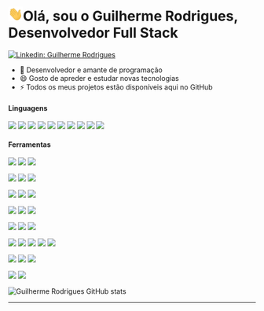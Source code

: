 <h1><img src="./hi.gif" width="30px">Olá, sou o Guilherme Rodrigues, Desenvolvedor Full Stack</h1>

[![Linkedin: Guilherme Rodrigues](https://img.shields.io/badge/-Guilherme%20Rodrigues-blue?style=flat-square&logo=Linkedin&logoColor=white&link=https://www.linkedin.com/in/guilherme-r-54380b106/)](https://www.linkedin.com/in/guilherme-r-54380b106/)

<!--
![](https://komarev.com/ghpvc/?username=guilhermerodrigues680&color=green)
-->

- 🔭 Desenvolvedor e amante de programação
- 😄 Gosto de apreder e estudar novas tecnologias
- ⚡ Todos os meus projetos estão disponíveis aqui no GitHub

#### Linguagens

![](https://img.shields.io/badge/HTML5-E34F26?style=for-the-badge&logo=html5&logoColor=white)
![](https://img.shields.io/badge/CSS3-1572B6?style=for-the-badge&logo=css3&logoColor=white)
![](https://img.shields.io/badge/JavaScript-F7DF1E?style=for-the-badge&logo=javascript&logoColor=black)
![](https://img.shields.io/badge/TypeScript-007ACC?style=for-the-badge&logo=typescript&logoColor=white)
![](https://img.shields.io/badge/Java-ED8B00?style=for-the-badge&logo=java&logoColor=white)
![](https://img.shields.io/badge/Python-3776AB?style=for-the-badge&logo=python&logoColor=white)
![](https://img.shields.io/badge/C%2B%2B-00599C?style=for-the-badge&logo=c%2B%2B&logoColor=white)
![](https://img.shields.io/badge/Go-00ADD8?style=for-the-badge&logo=go&logoColor=white)
![](https://img.shields.io/badge/Markdown-000000?style=for-the-badge&logo=markdown&logoColor=white)
![](https://img.shields.io/badge/Shell_Script-121011?style=for-the-badge&logo=gnu-bash&logoColor=white)

#### Ferramentas

![](https://img.shields.io/badge/Docker-2CA5E0?style=for-the-badge&logo=docker&logoColor=white)
![](https://img.shields.io/badge/Git-F05032?style=for-the-badge&logo=Git&logoColor=white)
![](https://img.shields.io/badge/NGINX-269539?style=for-the-badge&logo=NGINX&logoColor=white)

![](https://img.shields.io/badge/Node.js-43853D?style=for-the-badge&logo=node.js&logoColor=white)
![](https://img.shields.io/badge/express-000000?style=for-the-badge&logo=express&logoColor=white)
![](https://img.shields.io/badge/Swagger-85EA2D?style=for-the-badge&logo=Swagger&logoColor=white)

![](https://img.shields.io/badge/Vue.js-35495E?style=for-the-badge&logo=vue.js&logoColor=4FC08D)
![](https://img.shields.io/badge/Angular-DD0031?style=for-the-badge&logo=angular&logoColor=white)
![](https://img.shields.io/badge/Ionic-3880FF?style=for-the-badge&logo=ionic&logoColor=white)

![](https://img.shields.io/badge/Bootstrap-563D7C?style=for-the-badge&logo=bootstrap&logoColor=white)
![](https://img.shields.io/badge/Tailwind_CSS-38B2AC?style=for-the-badge&logo=tailwind-css&logoColor=white)
![](https://img.shields.io/badge/jQuery-0769AD?style=for-the-badge&logo=jquery&logoColor=white)

![](https://img.shields.io/badge/Spring-6DB33F?style=for-the-badge&logo=spring&logoColor=white)
![](https://img.shields.io/badge/Django-092E20?style=for-the-badge&logo=django&logoColor=white)
![](https://img.shields.io/badge/Flask-000000?style=for-the-badge&logo=flask&logoColor=white)

![](https://img.shields.io/badge/Oracle-F80000?style=for-the-badge&logo=Oracle&logoColor=white)
![](https://img.shields.io/badge/PostgreSQL-316192?style=for-the-badge&logo=postgresql&logoColor=white)
![](https://img.shields.io/badge/MySQL-00000F?style=for-the-badge&logo=mysql&logoColor=white)
![](https://img.shields.io/badge/SQLite-07405E?style=for-the-badge&logo=sqlite&logoColor=white)
![](https://img.shields.io/badge/MongoDB-4EA94B?style=for-the-badge&logo=mongodb&logoColor=white)

![](https://img.shields.io/badge/Heroku-430098?style=for-the-badge&logo=heroku&logoColor=white)
![](https://img.shields.io/badge/firebase-ffca28?style=for-the-badge&logo=firebase&logoColor=white)
![](https://img.shields.io/badge/repl.it-667881?style=for-the-badge&logo=repl.it&logoColor=white)

![](https://img.shields.io/badge/Visual_Studio_Code-0078D4?style=for-the-badge&logo=visual%20studio%20code&logoColor=white)
![](https://img.shields.io/badge/IntelliJ_IDEA-000000?style=for-the-badge&logo=IntelliJ%20IDEA&logoColor=white)


![Guilherme Rodrigues GitHub stats](https://github-readme-stats.vercel.app/api?username=guilhermerodrigues680&show_icons=true&count_private=true)

<!--
[![Top Langs](https://github-readme-stats.vercel.app/api/top-langs/?username=guilhermerodrigues680&layout=compact)](https://github.com/guilhermerodrigues680)
-->

---

<!--
**guilhermerodrigues680/guilhermerodrigues680** is a ✨ _special_ ✨ repository because its `README.md` (this file) appears on your GitHub profile.

Here are some ideas to get you started:

- 🔭 I’m currently working on ...
- 🌱 I’m currently learning ...
- 👯 I’m looking to collaborate on ...
- 🤔 I’m looking for help with ...
- 💬 Ask me about ...
- 📫 How to reach me: ...
- 😄 Pronouns: ...
- ⚡ Fun fact: ...
-->
